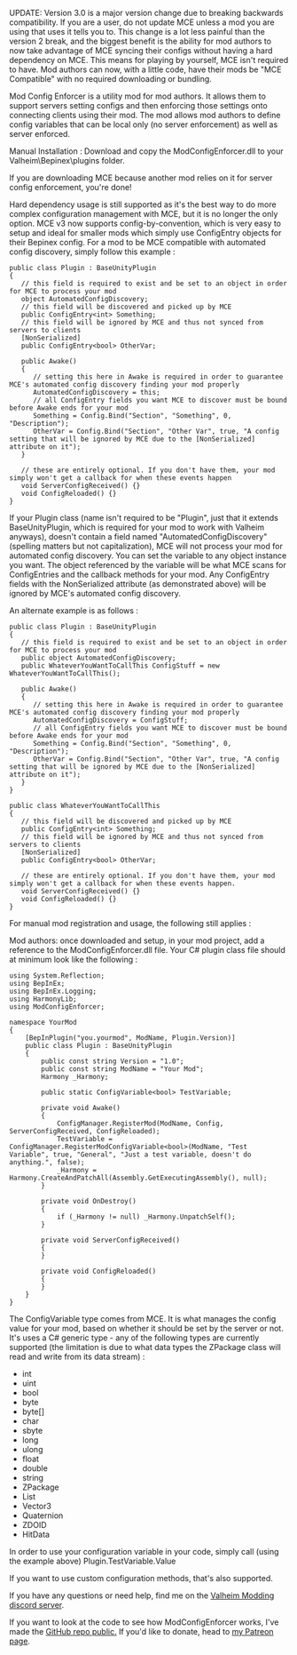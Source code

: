 UPDATE: Version 3.0 is a major version change due to breaking backwards compatibility. If you are a user, do not update MCE unless a mod you are using that uses it tells you to. This change is a lot less painful than the version 2 break, and the biggest benefit is the ability for mod authors to now take advantage of MCE syncing their configs without having a hard dependency on MCE. This means for playing by yourself, MCE isn't required to have. Mod authors can now, with a little code, have their mods be "MCE Compatible" with no required downloading or bundling.

Mod Config Enforcer is a utility mod for mod authors. It allows them to support servers setting configs and then enforcing those settings onto connecting clients using their mod. The mod allows mod authors to define config variables that can be local only (no server enforcement) as well as server enforced.

Manual Installation : Download and copy the ModConfigEnforcer.dll to your Valheim\Bepinex\plugins folder.

If you are downloading MCE because another mod relies on it for server config enforcement, you're done!

Hard dependency usage is still supported as it's the best way to do more complex configuration management with MCE, but it is no longer the only option. MCE v3 now supports config-by-convention, which is very easy to setup and ideal for smaller mods which simply use ConfigEntry objects for their Bepinex config. For a mod to be MCE compatible with automated config discovery, simply follow this example :

```
﻿public class Plugin : BaseUnityPlugin
{
   ﻿// this field is required to exist and be set to an object in order for MCE to process your mod
   ﻿object AutomatedConfigDiscovery;
   ﻿// this field will be discovered and picked up by MCE
   ﻿public ConfigEntry<int> Something;
   ﻿// this field will be ignored by MCE and thus not synced from servers to clients
   ﻿[NonSerialized]
   ﻿public ConfigEntry<bool> OtherVar;
    
   ﻿public Awake()
   ﻿{
   ﻿   ﻿// setting this here in Awake is required in order to guarantee MCE's automated config discovery finding your mod properly
   ﻿   ﻿AutomatedConfigDiscovery = this;
   ﻿   ﻿// all ConfigEntry fields you want MCE to discover must be bound before Awake ends for your mod
   ﻿   ﻿Something = Config.Bind("Section", "Something", 0, "Description");
   ﻿   ﻿OtherVar = Config.Bind("Section", "Other Var", true, "A config setting that will be ignored by MCE due to the [NonSerialized] attribute on it");
   ﻿}
    
   ﻿// these are entirely optional. If you don't have them, your mod simply won't get a callback for when these events happen
   ﻿void ServerConfigReceived() {}
   ﻿void ConfigReloaded() {}
}
```

If your Plugin class (name isn't required to be "Plugin", just that it extends BaseUnityPlugin, which is required for your mod to work with Valheim anyways), doesn't contain a field named "AutomatedConfigDiscovery" (spelling matters but not capitalization), MCE will not process your mod for automated config discovery. You can set the variable to any object instance you want. The object referenced by the variable will be what MCE scans for ConfigEntries and the callback methods for your mod. Any ConfigEntry fields with the NonSerialized attribute (as demonstrated above) will be ignored by MCE's automated config discovery.

An alternate example is as follows :

```
public class Plugin : BaseUnityPlugin
{
   ﻿﻿// this field is required to exist and be set to an object in order for MCE to process your mod
   public ﻿﻿object AutomatedConfigDiscovery;
   public ﻿WhateverYouWantToCallThis ConfigStuff = new WhateverYouWantToCallThis();
    
   ﻿﻿public Awake()
﻿   ﻿{
﻿﻿   ﻿   ﻿// setting this here in Awake is required in order to guarantee MCE's automated config discovery finding your mod properly
   ﻿﻿﻿   ﻿AutomatedConfigDiscovery = ConfigStuff;
   ﻿   ﻿﻿﻿// all ConfigEntry fields you want MCE to discover must be bound before Awake ends for your mod
   ﻿   ﻿﻿﻿Something = Config.Bind("Section", "Something", 0, "Description");
   ﻿   ﻿﻿﻿OtherVar = Config.Bind("Section", "Other Var", true, "A config setting that will be ignored by MCE due to the [NonSerialized] attribute on it");
﻿   ﻿}
}
    
public class WhateverYouWantToCallThis
{
   ﻿﻿﻿// this field will be discovered and picked up by MCE
   ﻿﻿﻿public ConfigEntry<int> Something;
   ﻿﻿// this field will be ignored by MCE and thus not synced from servers to clients
   ﻿﻿[NonSerialized]
   ﻿﻿public ConfigEntry<bool> OtherVar;
    
   ﻿﻿// these are entirely optional. If you don't have them, your mod simply won't get a callback for when these events happen.
   ﻿﻿void ServerConfigReceived() {}
   ﻿﻿void ConfigReloaded() {}
}
``` 

For manual mod registration and usage, the following still applies :

Mod authors: once downloaded and setup, in your mod project, add a reference to the ModConfigEnforcer.dll file. Your C# plugin class file should at minimum look like the following :

```
﻿using System.Reflection;
using BepInEx;
using BepInEx.Logging;
using HarmonyLib;
using ModConfigEnforcer;
    
namespace YourMod
{
    [BepInPlugin("you.yourmod", ModName, Plugin.Version)]
    public class Plugin : BaseUnityPlugin
    {
        public const string Version = "1.0";
        public const string ModName = "Your Mod";
        Harmony _Harmony;
    
        public static ConfigVariable<bool> TestVariable;
    
        private void Awake()
        {
            ConfigManager.RegisterMod(ModName, Config, ServerConfigReceived, ConfigReloaded);
            TestVariable = ConfigManager.RegisterModConfigVariable<bool>(ModName, "Test Variable", true, "General", "Just a test variable, doesn't do anything.", false);
            _Harmony = Harmony.CreateAndPatchAll(Assembly.GetExecutingAssembly(), null);
        }
    
        private void OnDestroy()
        {
            if (_Harmony != null) _Harmony.UnpatchSelf();
        }
    
       ﻿ ﻿private void ServerConfigReceived()
       ﻿ ﻿{
       ﻿ ﻿}
    
 ﻿   ﻿    private void ConfigReloaded()
 ﻿   ﻿    {
﻿        }
    }
}
```
    
The ConfigVariable<bool> type comes from MCE. It is what manages the config value for your mod, based on whether it should be set by the server or not. It's uses a C# generic type - any of the following types are currently supported (the limitation is due to what data types the ZPackage class will read and write from its data stream) :

* int
* uint
* bool
* byte
* byte[]
* char
* sbyte
* long
* ulong
* float
* double
* string
* ZPackage
* List<string>
* Vector3
* Quaternion
* ZDOID
* HitData

In order to use your configuration variable in your code, simply call (using the example above) Plugin.TestVariable.Value

If you want to use custom configuration methods, that's also supported. 

If you have any questions or need help, find me on the [Valheim Modding discord server](https://discord.gg/89bBsvK5KC)﻿.

If you want to look at the code to see how ModConfigEnforcer works, I've made the [GitHub repo public.](https://github.com/Pfhoenix/ModConfigEnforcer)
If you'd like to donate, head to [my Patreon page](https://www.patreon.com/pfhoenix).
